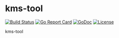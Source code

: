 # kms-tool

[![Build Status](https://api.travis-ci.org/nortonlifelock/kms-tool.svg?branch=master)](https://travis-ci.org/nortonlifelock/kms-tool)
[![Go Report Card](https://goreportcard.com/badge/github.com/nortonlifelock/kms-tool)](https://goreportcard.com/report/github.com/nortonlifelock/kms-tool)
[![GoDoc](https://godoc.org/github.com/nortonlifelock/kms-tool?status.svg)](https://godoc.org/github.com/nortonlifelock/kms-tool)
[![License](https://img.shields.io/badge/License-Apache%202.0-blue.svg)](https://opensource.org/licenses/Apache-2.0)

kms-tool

